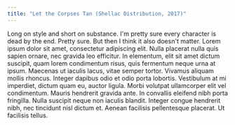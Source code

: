 ```yaml
---
title: "Let the Corpses Tan (Shellac Distribution, 2017)"
---
```


Long on style and short on substance. I'm pretty sure every character is dead by the end. Pretty sure. But then I think it also doesn't matter. Lorem ipsum dolor sit amet, consectetur adipiscing elit. Nulla placerat nulla quis sapien ornare, nec gravida leo efficitur. In elementum, elit sit amet dictum suscipit, quam lorem condimentum risus, quis fermentum neque urna at ipsum. Maecenas ut iaculis lacus, vitae semper tortor. Vivamus aliquam mollis rhoncus. Integer dapibus odio et odio porta lobortis. Vestibulum at mi imperdiet, dictum quam eu, auctor ligula. Morbi volutpat ullamcorper elit vel condimentum. Mauris hendrerit gravida ante. In convallis eleifend nibh porta fringilla. Nulla suscipit neque non iaculis blandit. Integer congue hendrerit nibh, nec tincidunt nisl dictum et. Aenean facilisis pellentesque placerat. Ut facilisis tellus.
